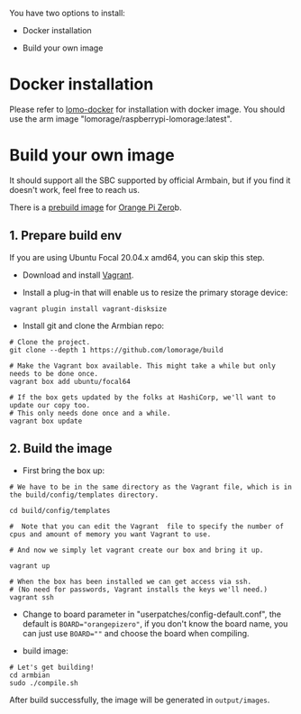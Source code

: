 You have two options to install:

  - Docker installation

  - Build your own image

# Docker installation

Please refer to [lomo-docker](https://github.com/lomorage/lomo-docker) for installation with docker image. You should use the arm image "lomorage/raspberrypi-lomorage:latest".

# Build your own image

It should support all the SBC supported by official Armbain, but if you find it doesn't work, feel free to reach us.

There is a [prebuild image](https://github.com/lomorage/build/releases/download/2021_02_01.23_18_29.0.829c7a4/Armbian_21.02.0-trunk_Orangepizero_buster_current_5.10.11_minimal.img.xz) for [Orange Pi Zero](http://www.orangepi.org/orangepizero/)b.

## 1. Prepare build env

If you are using Ubuntu Focal 20.04.x amd64, you can skip this step.

- Download and install [Vagrant](https://www.vagrantup.com/downloads.html).

- Install a plug-in that will enable us to resize the primary storage device:

```
vagrant plugin install vagrant-disksize
```

- Install git and clone the Armbian repo:

```
# Clone the project.  
git clone --depth 1 https://github.com/lomorage/build

# Make the Vagrant box available. This might take a while but only needs to be done once.  
vagrant box add ubuntu/focal64

# If the box gets updated by the folks at HashiCorp, we'll want to update our copy too.  
# This only needs done once and a while.  
vagrant box update
```

## 2. Build the image

- First bring the box up:

```
# We have to be in the same directory as the Vagrant file, which is in the build/config/templates directory.

cd build/config/templates

#  Note that you can edit the Vagrant  file to specify the number of cpus and amount of memory you want Vagrant to use.

# And now we simply let vagrant create our box and bring it up.

vagrant up

# When the box has been installed we can get access via ssh.
# (No need for passwords, Vagrant installs the keys we'll need.)
vagrant ssh
```

- Change to board parameter in "userpatches/config-default.conf", the default is `BOARD="orangepizero"`, if you don't know the board name, you can just use `BOARD=""` and choose the board when compiling.

- build image:

```
# Let's get building!  
cd armbian  
sudo ./compile.sh
```

After build successfully, the image will be generated in `output/images`.